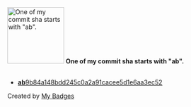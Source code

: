 <img src="https://my-badges.github.io/my-badges/ab-commit.png" alt="One of my commit sha starts with &quot;ab&quot;." title="One of my commit sha starts with &quot;ab&quot;." width="128">
<strong>One of my commit sha starts with &quot;ab&quot;.</strong>
<br><br>

- <a href="https://github.com/gmuloc/test-pr-workflow/commit/ab9b84a148bdd245c0a2a91cacee5d1e6aa3ec52"><strong>ab</strong>9b84a148bdd245c0a2a91cacee5d1e6aa3ec52</a>


Created by <a href="https://github.com/my-badges/my-badges">My Badges</a>